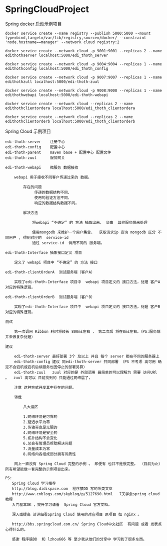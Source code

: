 # SpringCloudProject

Spring docker 启动示例项目 
    
    docker service create --name registry --publish 5000:5000 --mount type=bind,target=/var/lib/registry,source=/docker/ --constraint 'node.hostname==manager' --network cloud registry:2
    
    docker service create --network cloud -p 9001:9001 --replicas 2 --name edithothserver localhost:5000/edi_thoth_server
    
    docker service create --network cloud -p 9004:9004 --replicas 1 --name edithothconfig localhost:5000/edi_thoth_config
    
    docker service create --network cloud -p 9007:9007 --replicas 1 --name edithothzull localhost:5000/edi-thoth-zuul
    
    docker service create --network cloud -p 9008:9008 --replicas 1 --name edithothwebapi localhost:5000/edi-thoth-webapi
    
    docker service create --network cloud --replicas 2 --name edithothclientordera localhost:5000/edi_thoth_clientordera
    
    docker service create --network cloud --replicas 2 --name edithothclientorderb localhost:5000/edi_thoth_clientorderb

Spring Cloud 示例项目 

	edi-thoth-server	注册中心
	edi-thoth-config	配置中心
	edi-thoth-parent	maven base + 配置中心 配置文件
	edi-thoth-zuul		服务网关
		
	edi-thoth-webapi	微服务 数据接收  
		
		webapi 用于接收不同客户传递过来的 数据。
			
			存在的问题
				 传递的数据结构不同、
				 使用的验证方法不同、
				 响应的数据结构数据不同。
				 
			解决方法 
			
				将webapi “不确定” 的 方法 抽取出来， 交由  其他服务端来处理 
				
				使用mongodb 来维护一个用户集合，  获取请求ip 查询 mongodb 区分 不同用户 , 得到对应的  service-id 
				通过 service-id  调用不同的 服务端。
	
	edi-thoth-Interface	抽象接口定义 项目
		
		定义了 webapi 项目中 “不确定” 的 方法 接口
	
	edi-thoth-clientOrderA	测试服务端（客户A）
		
		实现了edi-thoth-Interface 项目中  webapi 项目定义的 接口方法，处理 客户A 对应的特殊逻辑。
		
	edi-thoth-clientOrderB	测试服务端（客户B）	
		
		实现了edi-thoth-Interface 项目中  webapi 项目定义的 接口方法，处理 客户B 对应的特殊逻辑。
	
	测试
	
		第一次调用 Ribbon 耗时将较长 800ms左右 ， 第二次后 将在8ms左右。（PS:服务端并未做复杂处理）
		
	建议
		
		edi-thoth-server 最好部署 3个 及以上 并且 每个 server 都在不同的服务器上
		edi-thoth-config 建议 同edi-thoth-server 共同部署 （PS 不考虑 高可用 确定不会宕机或宕机后续服务也因停止的部署另算）
		edi-thoth-zuul   zuul 对应的是 外部调用 最简单的可以理解为 需要 访问URl 。  zuul 高可以 目前找到的 只能通过网络层了，
	
		注意 这种方式开发其中存在的问题。 
			
		转载
		
			八大误区
			
			1.网络环境是可靠的
			2.延迟水平为零
			3.传输带宽是无限的
			4.网络环境是安全的
			5.拓扑结构不会变化
			6.总会有管理员帮助解决问题
			7.流量成本为零
			8.网络内各组成部分拥有同质性
	
		网上一直没有 Spring Cloud 完整的示例 。 即便有 也并不是很完整。 （目前为止）
	所有希望能做一套完整的示例项目出来。
	
	PS: 
	   Spring Cloud 学习推荐  
	   http://blog.didispace.com  程序猿DD 写的系类文章
	   http://www.cnblogs.com/skyblog/p/5127690.html   7天学会spring cloud教程
	   入门基本OK ，提升学习请看  Spring Cloud 官方文档。
	   
	   深入或提高 请详细看Spring Cloud 使用的对应项目 原项目 如 nginx 。
	   
	   http://bbs.springcloud.com.cn/ Spring Cloud中文社区  有问题 或者 发表点心得什么的。
	   
	   感谢 程序猿DD  和 lzhou666 等 至少我从他们的分享中 学习到了很多东西。
	   
	   
	
	
	
